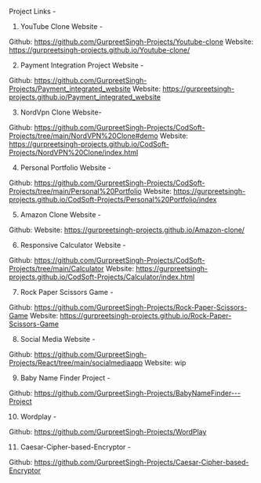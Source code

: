 Project Links -

1. YouTube Clone Website -

Github: https://github.com/GurpreetSingh-Projects/Youtube-clone
Website: https://gurpreetsingh-projects.github.io/Youtube-clone/

2. Payment Integration Project Website -

Github: https://github.com/GurpreetSingh-Projects/Payment_integrated_website
Website: https://gurpreetsingh-projects.github.io/Payment_integrated_website

3. NordVpn Clone Website-

Github: https://github.com/GurpreetSingh-Projects/CodSoft-Projects/tree/main/NordVPN%20Clone#demo
Website: https://gurpreetsingh-projects.github.io/CodSoft-Projects/NordVPN%20Clone/index.html

4. Personal Portfolio Website -

Github: https://github.com/GurpreetSingh-Projects/CodSoft-Projects/tree/main/Personal%20Portfolio
Website: https://gurpreetsingh-projects.github.io/CodSoft-Projects/Personal%20Portfolio/index

5. Amazon Clone Website -

Github:
Website: https://gurpreetsingh-projects.github.io/Amazon-clone/

6. Responsive Calculator Website -

Github: https://github.com/GurpreetSingh-Projects/CodSoft-Projects/tree/main/Calculator
Website: https://gurpreetsingh-projects.github.io/CodSoft-Projects/Calculator/index.html

7. Rock Paper Scissors Game -

Github: https://github.com/GurpreetSingh-Projects/Rock-Paper-Scissors-Game
Website: https://gurpreetsingh-projects.github.io/Rock-Paper-Scissors-Game

8. Social Media Website -

Github: https://github.com/GurpreetSingh-Projects/React/tree/main/socialmediaapp
Website: wip

9. Baby Name Finder Project -

Github: https://github.com/GurpreetSingh-Projects/BabyNameFinder---Project

10. Wordplay - 

Github: https://github.com/GurpreetSingh-Projects/WordPlay

11. Caesar-Cipher-based-Encryptor -

Github: https://github.com/GurpreetSingh-Projects/Caesar-Cipher-based-Encryptor
